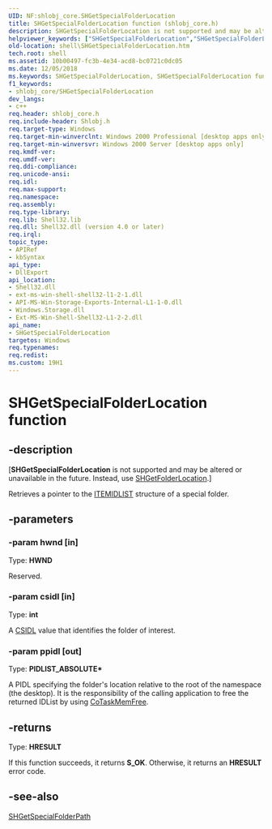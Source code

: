 ```yaml
---
UID: NF:shlobj_core.SHGetSpecialFolderLocation
title: SHGetSpecialFolderLocation function (shlobj_core.h)
description: SHGetSpecialFolderLocation is not supported and may be altered or unavailable in the future. Instead, use SHGetFolderLocation.
helpviewer_keywords: ["SHGetSpecialFolderLocation","SHGetSpecialFolderLocation function [Windows Shell]","_win32_SHGetSpecialFolderLocation","_win32_SHGetSpecialFolderLocation_cpp","shell.SHGetSpecialFolderLocation","shlobj_core/SHGetSpecialFolderLocation"]
old-location: shell\SHGetSpecialFolderLocation.htm
tech.root: shell
ms.assetid: 10b00497-fc3b-4e34-acd8-bc0721c0dc05
ms.date: 12/05/2018
ms.keywords: SHGetSpecialFolderLocation, SHGetSpecialFolderLocation function [Windows Shell], _win32_SHGetSpecialFolderLocation, _win32_SHGetSpecialFolderLocation_cpp, shell.SHGetSpecialFolderLocation, shlobj_core/SHGetSpecialFolderLocation
f1_keywords:
- shlobj_core/SHGetSpecialFolderLocation
dev_langs:
- c++
req.header: shlobj_core.h
req.include-header: Shlobj.h
req.target-type: Windows
req.target-min-winverclnt: Windows 2000 Professional [desktop apps only]
req.target-min-winversvr: Windows 2000 Server [desktop apps only]
req.kmdf-ver: 
req.umdf-ver: 
req.ddi-compliance: 
req.unicode-ansi: 
req.idl: 
req.max-support: 
req.namespace: 
req.assembly: 
req.type-library: 
req.lib: Shell32.lib
req.dll: Shell32.dll (version 4.0 or later)
req.irql: 
topic_type:
- APIRef
- kbSyntax
api_type:
- DllExport
api_location:
- Shell32.dll
- ext-ms-win-shell-shell32-l1-2-1.dll
- API-MS-Win-Storage-Exports-Internal-L1-1-0.dll
- Windows.Storage.dll
- Ext-MS-Win-Shell-Shell32-L1-2-2.dll
api_name:
- SHGetSpecialFolderLocation
targetos: Windows
req.typenames: 
req.redist: 
ms.custom: 19H1
---
```


# SHGetSpecialFolderLocation function


## -description


<p class="CCE_Message">[<b>SHGetSpecialFolderLocation</b> is not supported and may be altered or unavailable in the future. Instead, use <a href="https://docs.microsoft.com/windows/desktop/api/shlobj_core/nf-shlobj_core-shgetfolderlocation">SHGetFolderLocation</a>.]

Retrieves a pointer to the <a href="https://docs.microsoft.com/windows/desktop/api/shtypes/ns-shtypes-itemidlist">ITEMIDLIST</a> structure of a special folder.


## -parameters




### -param hwnd [in]

Type: <b>HWND</b>

Reserved.


### -param csidl [in]

Type: <b>int</b>

A <a href="https://docs.microsoft.com/windows/desktop/shell/csidl">CSIDL</a> value that identifies the folder of interest.


### -param ppidl [out]

Type: <b>PIDLIST_ABSOLUTE*</b>

A PIDL specifying the folder's location relative to the root of the namespace (the desktop). It is the responsibility of the calling application to free the returned IDList by using <a href="https://docs.microsoft.com/windows/desktop/api/combaseapi/nf-combaseapi-cotaskmemfree">CoTaskMemFree</a>.


## -returns



Type: <b>HRESULT</b>

If this function succeeds, it returns <b xmlns:loc="http://microsoft.com/wdcml/l10n">S_OK</b>. Otherwise, it returns an <b xmlns:loc="http://microsoft.com/wdcml/l10n">HRESULT</b> error code.




## -see-also




<a href="https://docs.microsoft.com/windows/desktop/api/shlobj_core/nf-shlobj_core-shgetspecialfolderpatha">SHGetSpecialFolderPath</a>
 

 

